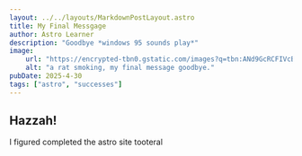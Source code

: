 ```yaml
---
layout: ../../layouts/MarkdownPostLayout.astro
title: My Final Messgage
author: Astro Learner
description: "Goodbye *windows 95 sounds play*"
image:
    url: "https://encrypted-tbn0.gstatic.com/images?q=tbn:ANd9GcRCFIVcBxW4bagNlTgatQkDMkI7wQyoyKLk6A&s"
    alt: "a rat smoking, my final message goodbye."
pubDate: 2025-4-30
tags: ["astro", "successes"]
---
```

## Hazzah!
I figured completed the astro site tooteral